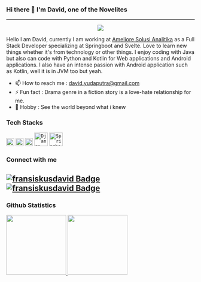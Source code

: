 ### Hi there 👋 I'm David, one of the Novelites
---

<div align="center">
  <img src="https://readme-typing-svg.herokuapp.com/?lines=Welcome+to+my+profile!&center=true&width=380&height=50">
</div>

Hello I am David, currently I am working at <a href=https://ameliore-solutions.com/>Ameliore Solusi Analitika</a> as a Full Stack Developer specializing at Springboot and Svelte. Love to learn new things whether it's from technology or other things. I enjoy coding with Java but also can code with Python and Kotlin for Web applications and Android applications. I also have an intense passion with Android application such as Kotlin, well it is in JVM too but yeah.
- 📫 How to reach me : david.yudaputra@gmail.com
- ⚡ Fun fact : Drama genre in a fiction story is a love-hate relationship for me.
- 🚀 Hobby : See the world beyond what i knew

### Tech Stacks
  <code><img alt="Java" title="Java" width="21px" src="https://logos-download.com/wp-content/uploads/2016/10/Java_logo-414x700.png" /></code>
  <code><img alt="Python" title="Python" width="21px" src="https://logos-download.com/wp-content/uploads/2016/10/Python_logo_icon.png" /></code>
  <code><img alt="Kotlin" title="Kotlin" width="21px" src="https://cdn.freebiesupply.com/logos/large/2x/kotlin-1-logo-png-transparent.png" /></code>
  <code><img alt="Django" title="Django (Python Web Development Framework)" width="36px" src="https://logos-download.com/wp-content/uploads/2019/06/Django_Logo.png" /></code>
  <code><img alt="Springboot" title="Springboot (Java Web Development Framework)" width="36px" src="https://www.nextre.it/wp-content/uploads/2020/09/spring-boot-scaled-1.jpg" /></code> <br>

### Connect with me
[![fransiskusdavid Badge](https://img.shields.io/badge/fransiskusdavid-427bff?style=flat-square&logo=linkedin)](https://www.linkedin.com/in/fransiskus-david-yudaputra-147929205/) [![fransiskusdavid Badge](https://img.shields.io/badge/fransiskusdavid-ffa3a3?style=flat-square&logo=gmail)](mailto:david.yudaputra@gmail.com) 
---

### Github Statistics
<p align="left">
<a href="https://github.com/Cicus-Doanglah">
  <img height="160em" src="https://github-readme-stats-eight-theta.vercel.app/api?username=Cicus-Doanglah&show_icons=true&theme=algolia&include_all_commits=true&count_private=true"/>
  <img height="160em" src="https://github-readme-stats-eight-theta.vercel.app/api/top-langs/?username=Cicus-Doanglah&layout=compact&langs_count=8&theme=algolia"/>
</a>
</p>
